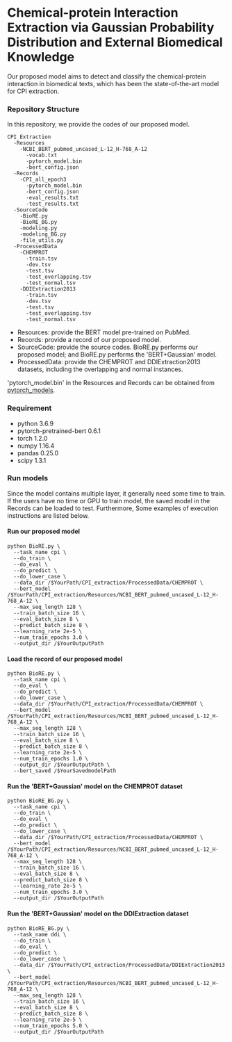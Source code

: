 # Chemical-protein Interaction Extraction via Gaussian Probability Distribution and External Biomedical Knowledge

Our proposed model aims to detect and classify the chemical-protein interaction in biomedical texts, which has been the state-of-the-art model for CPI extraction. 

### Repository Structure ###
In this repository, we provide the codes of our proposed model.
```
CPI Extraction
  -Resources
    -NCBI_BERT_pubmed_uncased_L-12_H-768_A-12
      -vocab.txt
      -pytorch_model.bin
      -bert_config.json
  -Records
    -CPI_all_epoch3
      -pytorch_model.bin
      -bert_config.json
      -eval_results.txt
      -test_results.txt
  -SourceCode
    -BioRE.py
    -BioRE_BG.py
    -modeling.py
    -modeling_BG.py
    -file_utils.py
  -ProcessedData
    -CHEMPROT
      -train.tsv
      -dev.tsv
      -test.tsv
      -test_overlapping.tsv
      -test_normal.tsv
    -DDIExtraction2013
      -train.tsv
      -dev.tsv
      -test.tsv
      -test_overlapping.tsv
      -test_normal.tsv
```

* Resources: provide the BERT model pre-trained on PubMed.
* Records: provide a record of our proposed model.
* SourceCode: provide the source codes.  BioRE.py performs our proposed model; and BioRE.py performs the 'BERT+Gaussian' model.
* ProcessedData: provide the CHEMPROT and DDIExtraction2013 datasets, including the overlapping and normal instances.

'pytorch_model.bin' in the Resources and Records can be obtained from [pytorch_models](https://drive.google.com/drive/folders/15o_h-_YQUgccvc9202hTGrSyZfrzOPFX?usp=sharing).


### Requirement ###

* python                    3.6.9
* pytorch-pretrained-bert   0.6.1
* torch                     1.2.0
* numpy                     1.16.4
* pandas                    0.25.0
* scipy                     1.3.1


### Run models ###
Since the model contains multiple layer, it generally need some time to train. If the users have no time or GPU to train model, the saved model in the Records can be loaded to test. Furthermore, Some examples of execution instructions are listed below.


#### Run our proposed model ####
```
python BioRE.py \
  --task_name cpi \
  --do_train \
  --do_eval \
  --do_predict \
  --do_lower_case \
  --data_dir /$YourPath/CPI_extraction/ProcessedData/CHEMPROT \
  --bert_model /$YourPath/CPI_extraction/Resources/NCBI_BERT_pubmed_uncased_L-12_H-768_A-12 \
  --max_seq_length 128 \
  --train_batch_size 16 \
  --eval_batch_size 8 \
  --predict_batch_size 8 \
  --learning_rate 2e-5 \
  --num_train_epochs 3.0 \
  --output_dir /$YourOutputPath
```
#### Load the record of our proposed model ####
```
python BioRE.py \
  --task_name cpi \
  --do_eval \
  --do_predict \
  --do_lower_case \
  --data_dir /$YourPath/CPI_extraction/ProcessedData/CHEMPROT \
  --bert_model /$YourPath/CPI_extraction/Resources/NCBI_BERT_pubmed_uncased_L-12_H-768_A-12 \
  --max_seq_length 128 \
  --train_batch_size 16 \
  --eval_batch_size 8 \
  --predict_batch_size 8 \
  --learning_rate 2e-5 \
  --num_train_epochs 1.0 \
  --output_dir /$YourOutputPath \
  --bert_saved /$YourSavedmodelPath
```
#### Run the 'BERT+Gaussian' model on the CHEMPROT dataset ####
```
python BioRE_BG.py \
  --task_name cpi \
  --do_train \
  --do_eval \
  --do_predict \
  --do_lower_case \
  --data_dir /$YourPath/CPI_extraction/ProcessedData/CHEMPROT \
  --bert_model /$YourPath/CPI_extraction/Resources/NCBI_BERT_pubmed_uncased_L-12_H-768_A-12 \
  --max_seq_length 128 \
  --train_batch_size 16 \
  --eval_batch_size 8 \
  --predict_batch_size 8 \
  --learning_rate 2e-5 \
  --num_train_epochs 3.0 \
  --output_dir /$YourOutputPath
```
#### Run the 'BERT+Gaussian' model on the DDIExtraction dataset ####
```
python BioRE_BG.py \
  --task_name ddi \
  --do_train \
  --do_eval \
  --do_predict \
  --do_lower_case \
  --data_dir /$YourPath/CPI_extraction/ProcessedData/DDIExtraction2013 \
  --bert_model /$YourPath/CPI_extraction/Resources/NCBI_BERT_pubmed_uncased_L-12_H-768_A-12 \
  --max_seq_length 128 \
  --train_batch_size 16 \
  --eval_batch_size 8 \
  --predict_batch_size 8 \
  --learning_rate 2e-5 \
  --num_train_epochs 5.0 \
  --output_dir /$YourOutputPath
```




